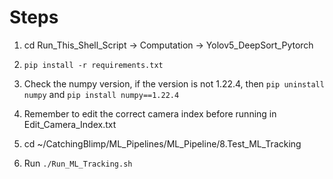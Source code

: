 # Steps
1. cd Run_This_Shell_Script -> Computation -> Yolov5_DeepSort_Pytorch

2. `pip install -r requirements.txt`
3. Check the numpy version, if the version is not 1.22.4, then `pip uninstall numpy` and `pip install numpy==1.22.4`
4. Remember to edit the correct camera index before running in Edit_Camera_Index.txt
5. cd ~/CatchingBlimp/ML_Pipelines/ML_Pipeline/8.Test_ML_Tracking
6. Run `./Run_ML_Tracking.sh`
   